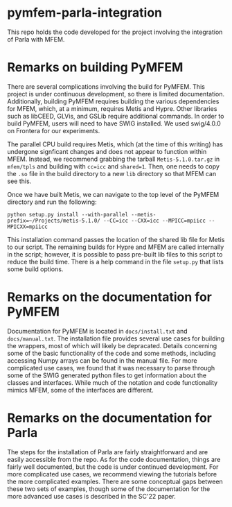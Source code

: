# pymfem-parla-integration
This repo holds the code developed for the project involving the integration of Parla with MFEM.

# Remarks on building PyMFEM
There are several complications involving the build for PyMFEM. This project is under continuous development, so there is limited documentation. Additionally, building PyMFEM requires building the various dependencies for MFEM, which, at a minimum, requires Metis and Hypre. Other libraries such as libCEED, GLVis, and GSLib require additional commands. In order to build PyMFEM, users will need to have SWIG installed. We used swig/4.0.0 on Frontera for our experiments.

The parallel CPU build requires Metis, which (at the time of this writing) has undergone signficant changes and does not appear to function within MFEM. Instead, we recommend grabbing the tarball `Metis-5.1.0.tar.gz` in `mfem/tpls` and building with `cc=icc` and `shared=1`. Then, one needs to copy the `.so` file in the build directory to a new `lib` directory so that MFEM can see this.

Once we have built Metis, we can navigate to the top level of the PyMFEM directory and run the following:

`python setup.py install --with-parallel --metis-prefix=~/Projects/metis-5.1.0/ --CC=icc --CXX=icc --MPICC=mpiicc --MPICXX=mpiicc`

This installation command passes the location of the shared lib file for Metis to our script. The remaining builds for Hypre and MFEM are called internally in the script; however, it is possible to pass pre-built lib files to this script to reduce the build time. There is a help command in the file `setup.py` that lists some build options.

# Remarks on the documentation for PyMFEM
Documentation for PyMFEM is located in `docs/install.txt` and `docs/manual.txt`. The installation file provides several use cases for building the wrappers, most of which will likely be depracated. Details concerning some of the basic functionality of the code and some methods, including accessing Numpy arrays can be found in the manual file. For more complicated use cases, we found that it was necessary to parse through some of the SWIG generated python files to get information about the classes and interfaces. While much of the notation and code functionality mimics MFEM, some of the interfaces are different.

# Remarks on the documentation for Parla
The steps for the installation of Parla are fairly straightforward and are easily accessible from the repo. As for the code documentation, things are fairly well documented, but the code is under continued development. For more complicated use cases, we recommend viewing the tutorials before the more complicated examples. There are some conceptual gaps between these two sets of examples, though some of the documentation for the more advanced use cases is described in the SC'22 paper.

